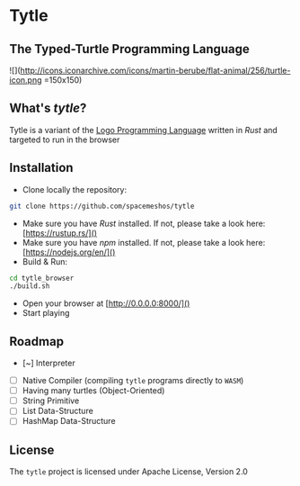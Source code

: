 # Tytle

## The Typed-Turtle Programming Language

![](http://icons.iconarchive.com/icons/martin-berube/flat-animal/256/turtle-icon.png =150x150) 


## What's _tytle_?
Tytle is a variant of the [Logo Programming Language](https://en.wikipedia.org/wiki/Logo_(programming_language)) written in *Rust* and targeted to run in the browser
  


## Installation
* Clone locally the repository:
```zsh
git clone https://github.com/spacemeshos/tytle
```
* Make sure you have *Rust* installed. If not, please take a look here: [https://rustup.rs/]()
* Make sure you have *npm* installed. If not, please take a look here: [https://nodejs.org/en/]()
* Build & Run:

```zsh
cd tytle_browser
./build.sh
```
* Open your browser at [http://0.0.0.0:8000/]()
* Start playing


## Roadmap
* [~] Interpreter
* [ ] Native Compiler (compiling `tytle` programs directly to `WASM`)
* [ ] Having many turtles (Object-Oriented)
* [ ] String Primitive
* [ ] List Data-Structure
* [ ] HashMap Data-Structure

## License
The `tytle` project is licensed under Apache License, Version 2.0
